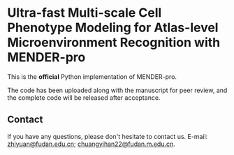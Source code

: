 # Ultra-fast Multi-scale Cell Phenotype Modeling for Atlas-level Microenvironment Recognition with MENDER-pro
This is the **official** Python implementation of MENDER-pro.

The code has been uploaded along with the manuscript for peer review, and the complete code will be released after acceptance. 


## Contact
If you have any questions, please don't hesitate to contact us. E-mail: [zhiyuan@fudan.edu.cn](mailto:zhiyuan@fudan.edu.cn); [chuangyihan22@fudan.m.edu.cn](mailto:chuangyihan22@fudan.m.edu.cn).
